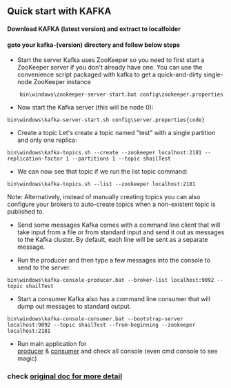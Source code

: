 Quick start with KAFKA
--------------------------
#### Download KAFKA (latest version) and extract to localfolder
#### goto your kafka-(version) directory and follow below steps 

* Start the server
Kafka uses ZooKeeper so you need to first start a ZooKeeper server if you don't already have one. You can use the convenience script packaged with kafka to get a quick-and-dirty single-node ZooKeeper instance	
``` 
	bin\windows\zookeeper-server-start.bat config\zookeeper.properties 
```

* Now start the Kafka server (this will be node 0):
```
bin\windows\kafka-server-start.sh config\server.properties{code}
```

* Create a topic
  Let's create a topic named "test" with a single partition and only one replica:
```
bin\windows\kafka-topics.sh --create --zookeeper localhost:2181 --replication-factor 1 --partitions 1 --topic shailTest
```

- We can now see that topic if we run the list topic command:
```
bin\windows\kafka-topics.sh --list --zookeeper localhost:2181
```
Note: Alternatively, instead of manually creating topics you can also configure your brokers to auto-create topics when a non-existent topic is published to.
	
* Send some messages
Kafka comes with a command line client that will take input from a file or from standard input and send it out as messages to the Kafka cluster. By default, each line will be sent as a separate message.

 - Run the producer and then type a few messages into the console to send to the server.
```
bin\windows\kafka-console-producer.bat --broker-list localhost:9092 --topic shailTest
```

 - Start a consumer
  Kafka also has a command line consumer that will dump out messages to standard output.
```
bin\windows\kafka-console-consumer.bat --bootstrap-server localhost:9092 --topic shailTest --from-beginning --zookeeper localhost:2181
```	
* Run main application for  
[producer](https://github.com/gitish/kafka-sample-programs/blob/master/src/main/java/com/mapr/examples/Producer.java)
&
[consumer](https://github.com/gitish/kafka-sample-programs/blob/master/src/main/java/com/mapr/examples/Consumer.java)
and check all console (even cmd console to see magic)

### check [original doc for more detail](https://github.com/mapr-demos/kafka-sample-programs)
